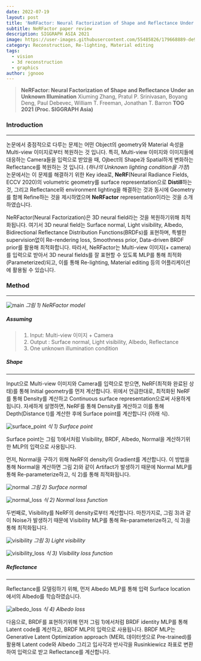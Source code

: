 ```yaml
---
date: 2022-07-19
layout: post
title: 'NeRFactor: Neural Factorization of Shape and Reflectance Under an Unknown Illumination'
subtitle: NeRFactor paper review
description: SIGGRAPH ASIA 2021
image: https://user-images.githubusercontent.com/55485826/179668889-de983eb0-1483-473d-8de2-8269e372d2f2.png
category: Reconstruction, Re-lighting, Material editing
tags:
  - vision
  - 3d reconstruction
  - graphics
author: jgnooo
---
```


> **NeRFactor: Neural Factorization of Shape and Reflectance Under an Unknown Illumination**
> Xiuming Zhang, Pratul P. Srinivasan, Boyang Deng, Paul Debevec, William T. Freeman, Jonathan T. Barron
> **TOG 2021 (Proc. SIGGRAPH Asia)**

### Introduction
---
논문에서 중점적으로 다루는 문제는 어떤 Object의 geometry와 Material 속성을 Multi-view 이미지로부터 복원하는 것 입니다. 특히, Multi-view 이미지와 이미지들에 대응하는 Camera들을 입력으로 받았을 때, Ojbect의 Shape과 Spatial하게 변화하는 Reflectance를 복원하는 것 입니다. (_하나의 Unknown lighting condition을 가정_) 논문에서는 이 문제를 해결하기 위한 Key idea로, **NeRF**(Neural Radiance Fields, ECCV 2020)의 volumetric geometry를 surface representation으로 **Distill**하는것, 그리고 Reflectance와 environment lighting을 해결하는 것과 동시에 Geometry를 함께 Refine하는 것을 제시하였으며 **NeRFactor** representation이라는 것을 소개하였습니다.

NeRFactor(Neural Factorization)은 3D neural field라는 것을 복원하기위해 최적화됩니다. 여기서 3D neural field는 Surface normal, Light visibility, Albedo, Bidirectional Reflectance Distribution Functions(BRDFs)를 표현하며, 특별한 supervision없이 Re-rendering loss, Smoothness prior, Data-driven BRDF prior를 활용해 최적화합니다. 따라서, NeRFactor는 Multi-view 이미지(+ camera)를 입력으로 받아서 3D neural fields를 잘 표현할 수 있도록 MLP를 통해 최적화(Parameterized)되고, 이를 통해 Re-lighting, Material editing 등의 어플리케이션에 활용될 수 있습니다.

### Method
---
![main](https://user-images.githubusercontent.com/55485826/179673208-34d8cb40-2912-4446-a34d-58a36a357953.png)
    _그림 1) NeRFactor model_

##### Assuming
>    1. Input: Multi-view 이미지 + Camera
>    2. Output : Surface normal, Light visibility, Albedo, Reflectance
>    3. One unknown illumination condition

##### Shape
---
Input으로 Multi-view 이미지와 Camera를 입력으로 받으면, NeRF(최적화 완료된 상태)를 통해 Initial geometry를 먼저 계산합니다. 위에서 언급한대로, 최적화된 NeRF를 통해 Density를 계산하고 Continuous surface representation으로써 사용하게 됩니다. 자세하게 설명하면, NeRF를 통해 Density를 계산하고 이를 통해 Depth(Distance t)를 계산한 후에 Surface point를 계산합니다 (아래 식).

![surface_point](https://user-images.githubusercontent.com/55485826/179676591-f9e390f5-7324-4a42-917d-98ad51cdeb4a.png)
    _식 1) Surface point_

Surface point는 그림 1)에서처럼 Visibility, BRDF, Albedo, Normal을 계산하기위한 MLP의 입력으로 사용됩니다.

먼저, Normal을 구하기 위해 NeRF의 density의 Gradient를 계산합니다. 이 방법을 통해 Normal을 계산하면 그림 2)와 같이 Artifact가 발생하기 때문에 Normal MLP를 통해 Re-parameterize하고, 식 2)를 통해 최적화됩니다.

![normal](https://user-images.githubusercontent.com/55485826/179677256-efc66c4d-611c-4b29-9369-43861367c9b9.png)
    _그림 2) Surface normal_

![normal_loss](https://user-images.githubusercontent.com/55485826/179677722-6624448c-6537-49d1-ba0c-ebf4f27f891c.png)
    _식 2) Normal loss function_

두번째로, Visibility를 NeRF의 density로부터 계산합니다. 마찬가지로, 그림 3)과 같이 Noise가 발생하기 때문에 Visibility MLP를 통해 Re-parameterize하고, 식 3)을 통해 최적화됩니다.

![visibility](https://user-images.githubusercontent.com/55485826/179678594-5592db97-1179-4e6b-93fc-79c6b8cb2411.png)
    _그림 3) Light visibility_

![visibility_loss](https://user-images.githubusercontent.com/55485826/179678584-c10db7ca-9a70-48f3-8fe8-7cbc2747ace4.png)
    _식 3) Visibility loss function_

##### Reflectance
---
Reflectance를 모델링하기 위해, 먼저 Albedo MLP를 통해 입력 Surface location에서의 Albedo를 학습하였습니다.

![albedo_loss](https://user-images.githubusercontent.com/55485826/179681138-46331815-9df8-4464-a7da-1c8b13801715.png)
    _식 4) Albedo loss_

다음으로, BRDF를 표현하기위해 먼저 그림 1)에서처럼 BRDF identity MLP를 통해 Latent code를 계산하고, BRDF MLP의 입력으로 사용됩니다. BRDF MLP는 Generative Latent Optimization approach (MERL 데이터셋으로 Pre-trained)를 활용해 Latent code와 Albedo 그리고 입사각과 반사각을 Rusinkiewicz 좌표로 변환하여 입력으로 받고 Reflectance를 계산합니다.

